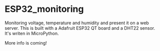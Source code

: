 # ESP32_monitoring
Monitoring voltage, temperature and humidity and present it on a web server. 
This is built with a Adafruit ESP32 QT board and a DHT22 sensor. 
It's writen in MicroPython. 

More info is coming!
